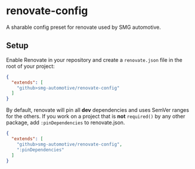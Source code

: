 # renovate-config

A sharable config preset for renovate used by SMG automotive.

## Setup

Enable Renovate in your repository and create a `renovate.json` file in the root of your project:

````json
{
  "extends": [
    "github>smg-automotive/renovate-config"
  ]
}
````

By default, renovate will pin all **dev** dependencies and uses SemVer ranges for the others. If you work on a project that
is **not** `required()` by any other package, add `:pinDependencies` to renovate.json.

````json
{
  "extends": [
    "github>smg-automotive/renovate-config",
    ":pinDependencies"
  ]
}
````

